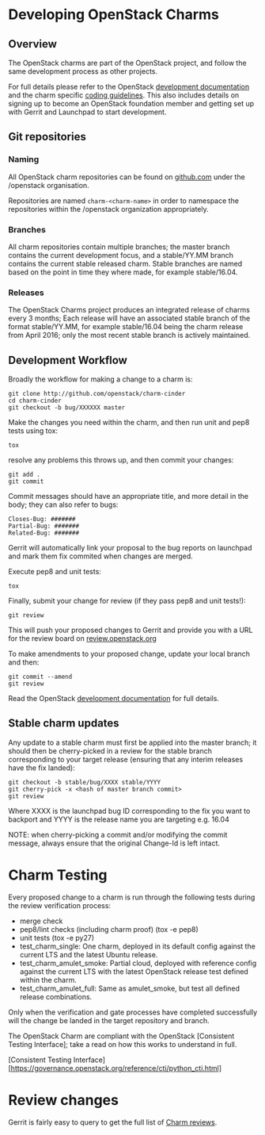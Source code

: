 # Developing OpenStack Charms

## Overview

The OpenStack charms are part of the OpenStack project, and follow the same development process as other projects.

For full details please refer to the OpenStack [development documentation][] and the charm specific [coding guidelines][].  This also includes details on signing up to become an OpenStack foundation member and getting set up with Gerrit and Launchpad to start development.

[development documentation]: http://docs.openstack.org/infra/manual/developers.html
[coding guidelines]: https://github.com/openstack-charmers/openstack-community/blob/master/python-coding-guidelines.md

## Git repositories

### Naming

All OpenStack charm repositories can be found on [github.com][] under the /openstack organisation.

Repositories are named `charm-<charm-name>` in order to namespace the repositories within the /openstack organization appropriately.

[github.com]: https://github.com/openstack?query=charm

### Branches

All charm repositories contain multiple branches; the master branch contains the current development focus, and a stable/YY.MM branch contains the current stable released charm.  Stable branches are named based on the point in time they where made, for example stable/16.04.

### Releases

The OpenStack Charms project produces an integrated release of charms every 3 months; Each release will have an associated stable branch of the format stable/YY.MM, for example stable/16.04 being the charm release from April 2016; only the most recent stable branch is actively maintained.

## Development Workflow

Broadly the workflow for making a change to a charm is:

```
git clone http://github.com/openstack/charm-cinder
cd charm-cinder
git checkout -b bug/XXXXXX master
```

Make the changes you need within the charm, and then run unit and pep8 tests using tox:

```
tox
```

resolve any problems this throws up, and then commit your changes:

```
git add .
git commit
```

Commit messages should have an appropriate title, and more detail in the body; they can also refer to bugs:

```
Closes-Bug: #######
Partial-Bug: #######
Related-Bug: #######
```

Gerrit will automatically link your proposal to the bug reports on launchpad and mark them fix commited when changes are merged.

Execute pep8 and unit tests:

```
tox
```

Finally, submit your change for review (if they pass pep8 and unit tests!):

```
git review
```

This will push your proposed changes to Gerrit and provide you with a URL for the review board on [review.openstack.org][]

To make amendments to your proposed change, update your local branch and then:

```
git commit --amend
git review
```

[review.openstack.org]: http://review.openstack.org


Read the OpenStack [development documentation][] for full details.

## Stable charm updates

Any update to a stable charm must first be applied into the master branch; it should then be cherry-picked in a review for the stable branch corresponding to your target release (ensuring that any interim releases have the fix landed):

```
git checkout -b stable/bug/XXXX stable/YYYY
git cherry-pick -x <hash of master branch commit>
git review
```

Where XXXX is the launchpad bug ID corresponding to the fix you want to backport and YYYY is the release name you are targeting e.g. 16.04

NOTE: when cherry-picking a commit and/or modifying the commit message, always ensure that the original Change-Id is left intact.

# Charm Testing

Every proposed change to a charm is run through the following tests during the review verification process:

* merge check
* pep8/lint checks (including charm proof) (tox -e pep8)
* unit tests (tox -e py27)
* test_charm_single:  One charm, deployed in its default config against the current LTS and the latest Ubuntu release.
* test_charm_amulet_smoke:  Partial cloud, deployed with reference config against the current LTS with the latest OpenStack release test defined within the charm.
* test_charm_amulet_full:  Same as amulet_smoke, but test all defined release combinations.

Only when the verification and gate processes have completed successfully will the change be landed in the target repository and branch.

The OpenStack Charm are compliant with the OpenStack [Consistent Testing Interface]; take a read on how this works to understand in full.

[Consistent Testing Interface][https://governance.openstack.org/reference/cti/python_cti.html]

# Review changes

Gerrit is fairly easy to query to get the full list of [Charm reviews][].

[Charm reviews]: https://review.openstack.org/#/q/project:%22%255Eopenstack/charm.*%22
